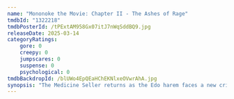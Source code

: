 ```yaml
---
name: "Mononoke the Movie: Chapter II - The Ashes of Rage"
tmdbId: "1322218"
tmdbPosterId: /tPExtAM958Gx07itJ7nWqSddBQ9.jpg
releaseDate: 2025-03-14
categoryRatings:
    gore: 0
    creepy: 0
    jumpscares: 0
    suspense: 0
    psychological: 0
tmdbBackdropId: /blUWo4EpQEaHChEKNlxeOVwrAhA.jpg
synopsis: "The Medicine Seller returns as the Edo harem faces a new crisis, with family feuds, inner turmoil and fiery envy igniting the birth of a raging spirit."
---
```

